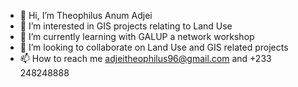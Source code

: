 - 👋 Hi, I’m Theophilus Anum Adjei 
- 👀 I’m interested in GIS projects relating to Land Use 
- 🌱 I’m currently learning with GALUP a network workshop
- 💞️ I’m looking to collaborate on Land Use and GIS related projects 
- 📫 How to reach me adjeitheophilus96@gmail.com and +233 248248888
